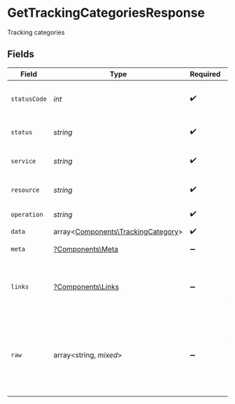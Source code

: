 # GetTrackingCategoriesResponse

Tracking categories


## Fields

| Field                                                                             | Type                                                                              | Required                                                                          | Description                                                                       | Example                                                                           |
| --------------------------------------------------------------------------------- | --------------------------------------------------------------------------------- | --------------------------------------------------------------------------------- | --------------------------------------------------------------------------------- | --------------------------------------------------------------------------------- |
| `statusCode`                                                                      | *int*                                                                             | :heavy_check_mark:                                                                | HTTP Response Status Code                                                         | 200                                                                               |
| `status`                                                                          | *string*                                                                          | :heavy_check_mark:                                                                | HTTP Response Status                                                              | OK                                                                                |
| `service`                                                                         | *string*                                                                          | :heavy_check_mark:                                                                | Apideck ID of service provider                                                    | quickbooks                                                                        |
| `resource`                                                                        | *string*                                                                          | :heavy_check_mark:                                                                | Unified API resource name                                                         | tracking-categories                                                               |
| `operation`                                                                       | *string*                                                                          | :heavy_check_mark:                                                                | Operation performed                                                               | all                                                                               |
| `data`                                                                            | array<[Components\TrackingCategory](../../Models/Components/TrackingCategory.md)> | :heavy_check_mark:                                                                | N/A                                                                               |                                                                                   |
| `meta`                                                                            | [?Components\Meta](../../Models/Components/Meta.md)                               | :heavy_minus_sign:                                                                | Response metadata                                                                 |                                                                                   |
| `links`                                                                           | [?Components\Links](../../Models/Components/Links.md)                             | :heavy_minus_sign:                                                                | Links to navigate to previous or next pages through the API                       |                                                                                   |
| `raw`                                                                             | array<string, *mixed*>                                                            | :heavy_minus_sign:                                                                | Raw response from the integration when raw=true query param is provided           |                                                                                   |